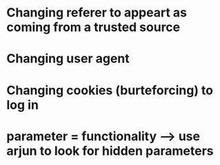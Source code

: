 # Changing referer to appeart as coming from a trusted source
# Changing user agent
# Changing cookies (burteforcing) to log in
# parameter = functionality --> use arjun to look for hidden parameters